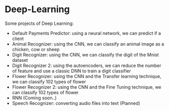 # Deep-Learning
Some projects of Deep Learning:
- Default Payments Predictor: using a neural network, we can predict if a client 
- Animal Recognizer: using the CNN, we can classify an animal image as a chicken, cow or sheep
- Digit Recognizer: using the CNN, we can classify the digit of the Mnist dataset
- Digit Recognizer 2: using the autoencoders, we can reduce the number of feature and use a classic DNN to train a digit classifier
- Flower Recognizer: using the CNN and the Transfer learning technique, we can classify 102 types of flower
- Flower Recognizer 2: using the CNN and the Fine Tuning technique, we can classify 102 types of flower
- RNN (Coming soon..)
- Speech Recognizer: converting audio files into text (Planned)
